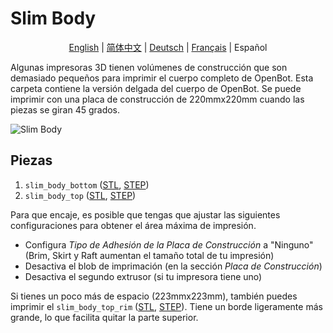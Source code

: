 # Slim Body

<p align="center">
  <a href="README.md">English</a> |
  <a href="README.zh-CN.md">简体中文</a> |
  <a href="README.de-DE.md">Deutsch</a> |
  <a href="README.fr-FR.md">Français</a> |
  <span>Español</span>
</p>

Algunas impresoras 3D tienen volúmenes de construcción que son demasiado pequeños para imprimir el cuerpo completo de OpenBot.
Esta carpeta contiene la versión delgada del cuerpo de OpenBot.
Se puede imprimir con una placa de construcción de 220mmx220mm cuando las piezas se giran 45 grados.

![Slim Body](../../../../docs/images/slim_body.jpg)

## Piezas

1) `slim_body_bottom` ([STL](slim_body_bottom.stl), [STEP](slim_body_bottom.step))
2) `slim_body_top` ([STL](slim_body_top.stl), [STEP](slim_body_top.step))

Para que encaje, es posible que tengas que ajustar las siguientes configuraciones para obtener el área máxima de impresión.

- Configura *Tipo de Adhesión de la Placa de Construcción* a "Ninguno" (Brim, Skirt y Raft aumentan el tamaño total de tu impresión)
- Desactiva el blob de imprimación (en la sección *Placa de Construcción*)
- Desactiva el segundo extrusor (si tu impresora tiene uno)

Si tienes un poco más de espacio (223mmx223mm), también puedes imprimir el `slim_body_top_rim` ([STL](slim_body_top_rim.stl), [STEP](slim_body_top_rim.step)). Tiene un borde ligeramente más grande, lo que facilita quitar la parte superior.